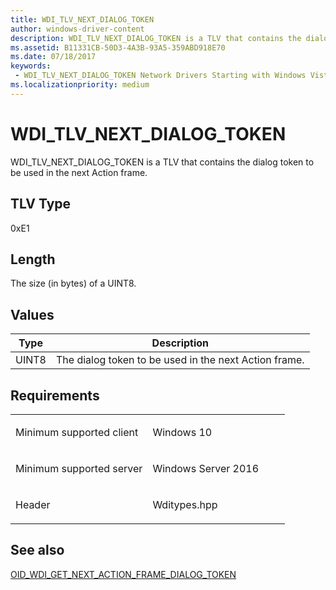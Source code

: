```yaml
---
title: WDI_TLV_NEXT_DIALOG_TOKEN
author: windows-driver-content
description: WDI_TLV_NEXT_DIALOG_TOKEN is a TLV that contains the dialog token to be used in the next Action frame.
ms.assetid: B11331CB-50D3-4A3B-93A5-359ABD918E70
ms.date: 07/18/2017
keywords:
 - WDI_TLV_NEXT_DIALOG_TOKEN Network Drivers Starting with Windows Vista
ms.localizationpriority: medium
---
```


# WDI\_TLV\_NEXT\_DIALOG\_TOKEN


WDI\_TLV\_NEXT\_DIALOG\_TOKEN is a TLV that contains the dialog token to be used in the next Action frame.

## TLV Type


0xE1

## Length


The size (in bytes) of a UINT8.

## Values


| Type  | Description                                           |
|-------|-------------------------------------------------------|
| UINT8 | The dialog token to be used in the next Action frame. |

 

Requirements
------------

<table>
<colgroup>
<col width="50%" />
<col width="50%" />
</colgroup>
<tbody>
<tr class="odd">
<td><p>Minimum supported client</p></td>
<td><p>Windows 10</p></td>
</tr>
<tr class="even">
<td><p>Minimum supported server</p></td>
<td><p>Windows Server 2016</p></td>
</tr>
<tr class="odd">
<td><p>Header</p></td>
<td>Wditypes.hpp</td>
</tr>
</tbody>
</table>

## See also


[OID\_WDI\_GET\_NEXT\_ACTION\_FRAME\_DIALOG\_TOKEN](https://msdn.microsoft.com/library/windows/hardware/dn925844)

 

 




